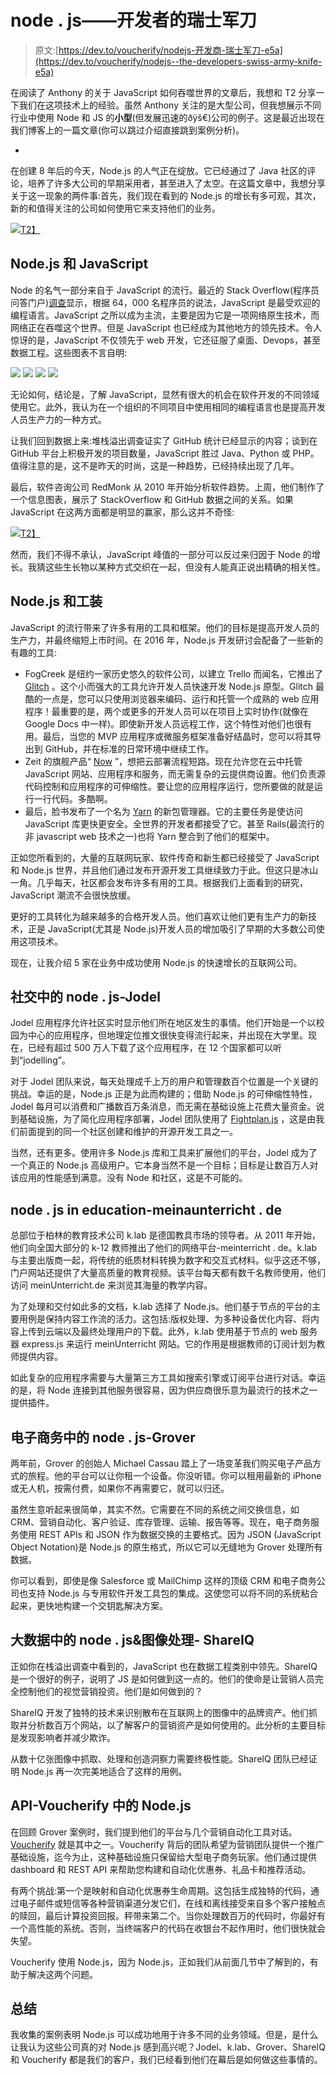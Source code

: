 # node . js——开发者的瑞士军刀

> 原文:[https://dev.to/voucherify/nodejs-开发商-瑞士军刀-e5a](https://dev.to/voucherify/nodejs--the-developers-swiss-army-knife-e5a)

在阅读了 Anthony 的关于 JavaScript 如何吞噬世界的文章后，我想和 T2 分享一下我们在这项技术上的经验。虽然 Anthony 关注的是大型公司，但我想展示不同行业中使用 Node 和 JS 的**小型**(但发展迅速的ðÿš€)公司的例子。这是最近出现在我们博客上的一篇文章(你可以跳过介绍直接跳到案例分析)。

-

在创建 8 年后的今天，Node.js 的人气正在绽放。它已经通过了 Java 社区的评论，培养了许多大公司的早期采用者，甚至进入了太空。在这篇文章中，我想分享关于这一现象的两件事:首先，我们现在看到的 Node.js 的增长有多可观，其次，新的和值得关注的公司如何使用它来支持他们的业务。

[![](../Images/a5904cc1619d5ddc06e3a068e6c6a7f6.png)T2】](https://res.cloudinary.com/practicaldev/image/fetch/s--spqXuRlp--/c_limit%2Cf_auto%2Cfl_progressive%2Cq_auto%2Cw_880/https://res.cloudinary.com/hrscywv4p/image/upload/c_limit%2Cfl_lossy%2Ch_9000%2Cw_1200%2Cf_auto%2Cq_auto/v1/86312/node_js_examples_nasa_using_it_to_desing_spacewalks-1465910222073_whanuw.png)

## [](#nodejs-and-javascript)Node.js 和 JavaScript

Node 的名气一部分来自于 JavaScript 的流行。最近的 Stack Overflow(程序员问答门户)[调查](http://stackoverflow.com/insights/survey/2017/)显示，根据 64，000 名程序员的说法，JavaScript 是最受欢迎的编程语言。JavaScript 之所以成为主流，主要是因为它是一项网络原生技术，而网络正在吞噬这个世界。但是 JavaScript 也已经成为其他地方的领先技术。令人惊讶的是，JavaScript 不仅领先于 web 开发，它还征服了桌面、Devops，甚至数据工程。这些图表不言自明:

[![](../Images/6bde1120f66d9135bdc5fcac2f5626e3.png)](https://res.cloudinary.com/practicaldev/image/fetch/s--xtBSeIpH--/c_limit%2Cf_auto%2Cfl_progressive%2Cq_auto%2Cw_880/https://res.cloudinary.com/hrscywv4p/image/upload/c_limit%2Cfl_lossy%2Ch_9000%2Cw_1200%2Cf_auto%2Cq_auto/v1/86312/node_1_xzx2xd.png)
[![](../Images/50e12d80fdc75d38090833e9b4083630.png)](https://res.cloudinary.com/practicaldev/image/fetch/s--aSnsfIIy--/c_limit%2Cf_auto%2Cfl_progressive%2Cq_auto%2Cw_880/https://res.cloudinary.com/hrscywv4p/image/upload/c_limit%2Cfl_lossy%2Ch_9000%2Cw_1200%2Cf_auto%2Cq_auto/v1/86312/node_2_gzpyvc.png)
[![](../Images/cd4620a18b6a437f2ed1f7a35b677e8f.png)](https://res.cloudinary.com/practicaldev/image/fetch/s--oCeq6pd8--/c_limit%2Cf_auto%2Cfl_progressive%2Cq_auto%2Cw_880/https://res.cloudinary.com/hrscywv4p/image/upload/c_limit%2Cfl_lossy%2Ch_9000%2Cw_1200%2Cf_auto%2Cq_auto/v1/86312/node_3_jifqk4.png)
[![](../Images/620c8bcc0b4ee707cf1f37c5e6e1ed4b.png)](https://res.cloudinary.com/practicaldev/image/fetch/s--Wtyxol3b--/c_limit%2Cf_auto%2Cfl_progressive%2Cq_auto%2Cw_880/https://res.cloudinary.com/hrscywv4p/image/upload/c_limit%2Cfl_lossy%2Ch_9000%2Cw_1200%2Cf_auto%2Cq_auto/v1/86312/node_4_yznfgu.png)

无论如何，结论是，了解 JavaScript，显然有很大的机会在软件开发的不同领域使用它。此外，我认为在一个组织的不同项目中使用相同的编程语言也是提高开发人员生产力的一种方式。

让我们回到数据上来:堆栈溢出调查证实了 GitHub 统计已经显示的内容；谈到在 GitHub 平台上积极开发的项目数量，JavaScript 胜过 Java、Python 或 PHP。值得注意的是，这不是昨天的时尚，这是一种趋势，已经持续出现了几年。

最后，软件咨询公司 RedMonk 从 2010 年开始分析软件趋势。上周，他们制作了一个信息图表，展示了 StackOverflow 和 GitHub 数据之间的关系。如果 JavaScript 在这两方面都是明显的赢家，那么这并不奇怪:

[![](../Images/52651336fe1c25ff8ef9a127138bffa8.png)T2】](https://res.cloudinary.com/practicaldev/image/fetch/s--lt7JkyJH--/c_limit%2Cf_auto%2Cfl_progressive%2Cq_auto%2Cw_880/https://res.cloudinary.com/hrscywv4p/image/upload/c_limit%2Cfl_lossy%2Ch_9000%2Cw_1200%2Cf_auto%2Cq_auto/v1/86312/node_5_llzpec.png)

然而，我们不得不承认，JavaScript 峰值的一部分可以反过来归因于 Node 的增长。我猜这些生长物以某种方式交织在一起，但没有人能真正说出精确的相关性。

## [](#nodejs-and-tooling)Node.js 和工装

JavaScript 的流行带来了许多有用的工具和框架。他们的目标是提高开发人员的生产力，并最终缩短上市时间。在 2016 年，Node.js 开发研讨会配备了一些新的有趣的工具:

*   FogCreek 是纽约一家历史悠久的软件公司，以建立 Trello 而闻名，它推出了 [Glitch](https://glitch.com) 。这个小而强大的工具允许开发人员快速开发 Node.js 原型。Glitch 最酷的一点是，您可以只使用浏览器来编码、运行和托管一个成熟的 web 应用程序！最重要的是，两个或更多的开发人员可以在项目上实时协作(就像在 Google Docs 中一样)。即使新开发人员远程工作，这个特性对他们也很有用。最后，当您的 MVP 应用程序或微服务框架准备好结晶时，您可以将其导出到 GitHub，并在标准的日常环境中继续工作。
*   Zeit 的旗舰产品“ [Now](https://zeit.co/now) ”，想把云部署流程短路。现在允许您在云中托管 JavaScript 网站、应用程序和服务，而无需复杂的云提供商设置。他们负责源代码控制和应用程序的可伸缩性。要让您的应用程序运行，您所要做的就是运行一行代码。多酷啊。
*   最后，脸书发布了一个名为 [Yarn](https://techcrunch.com/2016/10/11/facebook-partners-with-google-others-to-launch-a-new-javascript-package-manager/) 的新包管理器。它的主要任务是使访问 JavaScript 库更快更安全。全世界的开发者都接受了它。甚至 Rails(最流行的非 javascript web 技术之一)也将 Yarn 整合到了他们的框架中。

正如您所看到的，大量的互联网玩家、软件传奇和新生都已经接受了 JavaScript 和 Node.js 世界，并且他们通过发布开源开发工具继续致力于此。但这只是冰山一角。几乎每天，社区都会发布许多有用的工具。根据我们上面看到的研究，JavaScript 潮流不会很快放缓。

更好的工具转化为越来越多的合格开发人员。他们喜欢让他们更有生产力的新技术，正是 JavaScript(尤其是 Node.js)开发人员的增加吸引了早期的大多数公司使用这项技术。

现在，让我介绍 5 家在业务中成功使用 Node.js 的快速增长的互联网公司。

## [](#nodejs-in-social-jodel)社交中的 node . js-Jodel

Jodel 应用程序允许社区实时显示他们所在地区发生的事情。他们开始是一个以校园为中心的应用程序，但地理定位推文很快变得流行起来，并出现在大学里。现在，已经有超过 500 万人下载了这个应用程序，在 12 个国家都可以听到“jodelling”。

对于 Jodel 团队来说，每天处理成千上万的用户和管理数百个位置是一个关键的挑战。幸运的是，Node.js 正是为此而构建的；借助 Node.js 的可伸缩性特性，Jodel 每月可以消费和广播数百万条消息，而无需在基础设施上花费大量资金。说到基础设施，为了简化应用程序部署，Jodel 团队使用了 [Fightplan.js](https://github.com/pstadler/flightplan) ，这是由我们前面提到的同一个社区创建和维护的开源开发工具之一。

当然，还有更多。使用许多 Node.js 库和工具来扩展他们的平台，Jodel 成为了一个真正的 Node.js 高级用户。它本身当然不是一个目标；目标是让数百万人对该应用的性能感到满意。没有 Node 和社区，这是不可能的。

## node . js in education-meinaunterricht . de

总部位于柏林的教育技术公司 k.lab 是德国教具市场的领导者。从 2011 年开始，他们向全国大部分的 k-12 教师推出了他们的网络平台-meinterricht . de。k.lab 与主要出版商一起，将传统的纸质材料转换为数字和交互式材料。似乎这还不够，门户网站还提供了大量高质量的教育视频。该平台每天都有数千名教师使用，他们访问 meinUnterricht.de 来浏览其海量的教学内容。

为了处理和交付如此多的文档，k.lab 选择了 Node.js。他们基于节点的平台的主要用例是保持内容工作流的活力。这包括:版权处理、为多种设备优化内容、将内容上传到云端以及最终处理用户的下载。此外，k.lab 使用基于节点的 web 服务器 express.js 来运行 meinUnterricht 网站。它的作用是根据教师的订阅计划为教师提供内容。

如此复杂的应用程序需要与大量第三方工具如搜索引擎或订阅平台进行对话。幸运的是，将 Node 连接到其他服务很容易，因为供应商很乐意为最流行的技术之一提供插件。

## [](#nodejs-in-ecommerce-grover)电子商务中的 node . js-Grover

两年前，Grover 的创始人 Michael Cassau 踏上了一场变革我们购买电子产品方式的旅程。他的平台可以让你租一个设备。你没听错。你可以租用最新的 iPhone 或无人机，按需付费，如果你不再需要它，就可以归还。

虽然生意听起来很简单，其实不然。它需要在不同的系统之间交换信息，如 CRM、营销自动化、客户验证、库存管理、运输、报告等等。现在，电子商务服务使用 REST APIs 和 JSON 作为数据交换的主要格式。因为 JSON (JavaScript Object Notation)是 Node.js 的原生格式，所以它可以无缝地为 Grover 处理所有数据。

你可以看到，即使是像 Salesforce 或 MailChimp 这样的顶级 CRM 和电子商务公司也支持 Node.js 与专用软件开发工具包的集成。这使您可以将不同的系统粘合起来，更快地构建一个交钥匙解决方案。

## [](#nodejs-in-big-data-amp-image-processing-shareiq)大数据中的 node . js&图像处理- ShareIQ

正如你在栈溢出调查中看到的，JavaScript 也在数据工程类别中领先。ShareIQ 是一个很好的例子，说明了 JS 是如何做到这一点的。他们的使命是让营销人员完全控制他们的视觉营销投资。他们是如何做到的？

ShareIQ 开发了独特的技术来识别散布在互联网上的图像中的品牌资产。他们抓取并分析数百万个网站，以了解客户的营销资产是如何使用的。此分析的主要目标是发现影响者并减少欺诈。

从数十亿张图像中抓取、处理和创造洞察力需要终极性能。ShareIQ 团队已经证明 Node.js 再一次完美地适合了这样的用例。

## API-Voucherify 中的 [](#nodejs-in-apis-voucherify) Node.js

在回顾 Grover 案例时，我们提到他们的平台与几个营销自动化工具对话。 [Voucherify](https://voucherify.io?utm_campaign=tech&utm_medium=Link&utm_source=devto) 就是其中之一。Voucherify 背后的团队希望为营销团队提供一个推广基础设施，迄今为止，这种基础设施只保留给大型电子商务玩家。他们通过提供 dashboard 和 REST API 来帮助您构建和自动化优惠券、礼品卡和推荐活动。

有两个挑战:第一个是映射和自动化优惠券生命周期。这包括生成独特的代码，通过电子邮件或短信等各种营销渠道分发它们，在线和离线接受来自多个客户接触点的赎回，最后计算投资回报。秤带来第二个。当你处理数百万的代码时，你最好有一个高性能的系统。否则，当终端客户的代码在收银台不起作用时，他们很快就会失望。

Voucherify 使用 Node.js，因为 Node.js，正如我们从前面几节中了解到的，有助于解决这两个问题。

## [](#summary)总结

我收集的案例表明 Node.js 可以成功地用于许多不同的业务领域。但是，是什么让我认为这些公司真的对 Node.js 感到高兴呢？Jodel、k.lab、Grover、ShareIQ 和 Voucherify 都是我们的客户，我们已经看到他们在幕后是如何做这些事情的。